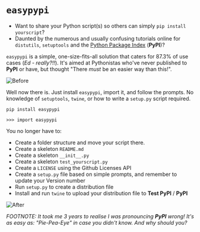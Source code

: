 # `easypypi`
- Want to share your Python script(s)  so others can simply `pip install yourscript`?
- Daunted by the numerous and usually confusing tutorials online for `distutils`, `setuptools` and the [Python Package Index](https://pypi.org/) (**PyPI**)?

`easypypi` is a simple, one-size-fits-all solution that caters for 87.3% of use cases (*Ed - really?!!*).  It's aimed at Pythonistas who've never published to **PyPI** or have, but thought "There *must* be an easier way than this!".

![Before](https://media.giphy.com/media/XIqCQx02E1U9W/giphy.gif)

Well now there is.  Just install `easypypi`, import it, and follow the prompts.  No knowledge of `setuptools`, `twine`, or how to write a `setup.py` script required.

    pip install easypypi
    
    >>> import easypypi
    
You no longer have to:

- Create a folder structure and move your script there.
- Create a skeleton `README.md`
- Create a skeleton `__init__.py`
- Create a skeleton `test_yourscript.py`
- Create a `LICENSE` using the Github Licenses API
- Create a `setup.py` file based on simple prompts, and remember to update your Version number
- Run `setup.py` to create a distribution file
- Install and run `twine` to upload your distribution file to **Test PyPI** / **PyPI**

![After](https://media.giphy.com/media/Nw8z2olm0nGHC/giphy.gif)

*FOOTNOTE: It took me 3 years to realise I was pronouncing **PyPI** wrong!  It's as easy as: "Pie-Pea-Eye" in case you didn't know.  And why should you?*

